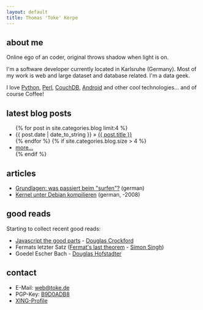 ```yaml
---
layout: default
title: Thomas 'Toke' Kerpe
---
```


## about me

Online ego of an coder, original throws shadow when light is on.  

I'm a software developer currently located in Karlsruhe (Germany).
Most of my work is web and large dataset and database related.
I'm a data geek. 

I love [Python](http://www.python.org), [Perl](/perl/),
[CouchDB](http://couchdb.apache.org), [Android](http://www.android.com)
and other cool technologies… and of course Coffee!

## latest blog posts
  
  <ul class="posts">
    {% for post in site.categories.blog limit:4 %}
      <li><time datetime="{{ post.date| date: "%Y-%m-%d" }}">{{ post.date | date_to_string }}</time> &raquo; <a href="{{ post.url }}">{{ post.title }}</a></li>
    {% endfor %}
    {% if site.categories.blog.size > 4 %}
      <li><a href="/blog/">more…</a></li>
    {% endif %}
  </ul>

## articles

 * [Grundlagen: was passiert beim "surfen"?](http://toke.de/artikel/grundlagen/was-passiert-beim-surfen/) (german)
 * [Kernel unter Debian kompilieren](http://toke.de/artikel/linux/debian-kernel-bauen/) (german, -2008)

## good reads

Starting to collect recent good reads:

 * [Javascript the good parts](http://javascript.crockford.com/) - [Douglas Crockford](http://crockford.com/)
 * Fermats letzter Satz ([Fermat's last theorem](http://www.simonsingh.net/books/fermats-last-theorem/the-book/) - [Simon Singh](http://www.simonsingh.net/))
 * Goedel Escher Bach - [Douglas Hofstadter](http://www.cogs.indiana.edu/people/homepages/hofstadter.html)


## contact

 * E-Mail: [web@toke.de](mailto:web@toke.de)
 * PGP-Key: [B9D0ADB8](B9D0ADB8.asc)
 * [XING-Profile](https://www.xing.com/profile/Thomas_Kerpe)

